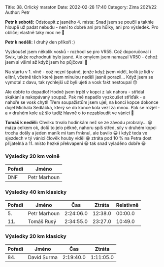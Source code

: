 Title: 38. Orlický maraton
Date: 2022-02-28 17:40
Category: Zima 2021/22
Author: Petr

**Petr k sobotě:** Odstoupit z jasného 4. místa: Snad jsem se poučil a takhle hloupě už padat nebudu - není to dobré ani pro hůlky, ani pro výsledek. Pro obličej vlastně taky moc ne 🤔

**Petr k neděli:** I druhý den příkoří :)

Vyzkoušel jsem několik vosků - rozhodl se pro VR55. Což doporučoval i Swix, takže rozhodnutí bylo jasné. Ale omylem jsem namazal VR50 - čehož jsem si všiml až když jsem ho půjčoval 🫣

Na startu v 1. vlně - což nezní špatně, jenže když jsem viděl, kolik je lidi v elitní, včetně těch které jsem minulou neděli jasně porazil... Když jsem se vymotal z davu, tak rychlejší už byli ujetí a vosk fakt nestoupal 🙃

Ale dobře to dopadlo! Hodně jsem trpěl v kopci z luk nahoru - střídal skákání a nakopávaný soupaž. Pak mě napadlo vyzkoušet stříďák - a nahoře se vosk chytl! Třem soupažistům jsem ujel, na konci kopce dokonce dojel Michala Sedláčka, který se do konce kola vezl za mnou. Pak se rozjel - a v druhém kole už šlo tudíž hlavně o to nezabloudit ve vánici 🙂

**Tomáš k neděli:** Chvilku trvalo hodinkám než se ze závodu probraly... 😀 máza celkem ok, dolů to jelo pěkně, nahoru spíš střed, síly v druhém kopci trochu došly a jeden maník mi tam frnknul, ale bavilo 😀 i když teda ve sjezdech v tý vánici člověk houby viděl 😀 ztráta pod 10 % na Petra dost přijatelná a 11. místo hezké překvapení 😀 tak snad vyladěno dobře 😀

### Výsledky 20 km volně

| Pořadí | Jméno        |
|--------|--------------|
| DNF    | Petr Marhoun |


### Výsledky 40 km klasicky

| Pořadí | Jméno        | Čas       | Ztráta  | Relativně |
|--------|--------------|-----------|---------|-----------|
| 5.     | Petr Marhoun | 2:24:06.0 | 12:38.0 | 00:00.0   |
| 11.    | Tomáš Rusý   | 2:34:55.0 | 23:27.0 | 10:49.0   |

### Výsledky 20 km klasicky

| Pořadí | Jméno       | Čas       | Ztráta    |
|--------|-------------|-----------|-----------|
| 84.    | David Surma | 2:19:40.0 | 1:11:05.0 |
